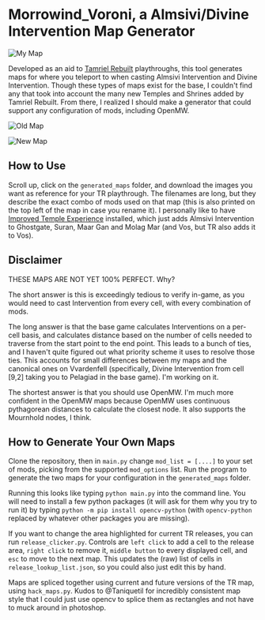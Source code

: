 # Morrowind_Voroni, a Almsivi/Divine Intervention Map Generator

![My Map](./display_maps/OpenMW_Almsivi_Intervention_Map.png)

Developed as an aid to [Tamriel Rebuilt](https://www.tamriel-rebuilt.org/) playthroughs, this tool generates maps for where you teleport to when casting Almsivi Intervention and Divine Intervention. Though these types of maps exist for the base, I couldn't find any that took into account the many new Temples and Shrines added by Tamriel Rebuilt. From there, I realized I should make a generator that could support any configuration of mods, including OpenMW.

![Old Map](https://images.uesp.net/4/4a/MW-map-Almsivi_Intervention.jpg)

![New Map](./display_maps/Almsivi_Intervention_Map-Basic.png)

## How to Use

Scroll up, click on the `generated_maps` folder, and download the images you want as reference for your TR playthrough. The filenames are long, but they describe the exact combo of mods used on that map (this is also printed on the top left of the map in case you rename it). I personally like to have [Improved Temple Experience](https://www.nexusmods.com/morrowind/mods/49373) installed, which just adds Almsivi Intervention to Ghostgate, Suran, Maar Gan and Molag Mar (and Vos, but TR also adds it to Vos).

## Disclaimer

THESE MAPS ARE NOT YET 100% PERFECT. Why?

The short answer is this is exceedingly tedious to verify in-game, as you would need to cast Intervention from every cell, with every combination of mods.

The long answer is that the base game calculates Interventions on a per-cell basis, and calculates distance based on the number of cells needed to traverse from the start point to the end point. This leads to a bunch of ties, and I haven't quite figured out what priority scheme it uses to resolve those ties. This accounts for small differences between my maps and the canonical ones on Vvardenfell (specifically, Divine Intervention from cell [9,2] taking you to Pelagiad in the base game). I'm working on it.

The shortest answer is that you should use OpenMW. I'm much more confident in the OpenMW maps because OpenMW uses continuous pythagorean distances to calculate the closest node. It also supports the Mournhold nodes, I think.

## How to Generate Your Own Maps

Clone the repository, then in `main.py` change `mod_list = [....]` to your set of mods, picking from the supported `mod_options` list. Run the program to generate the two maps for your configuration in the `generated_maps` folder.

Running this looks like typing `python main.py` into the command line. You will need to install a few python packages (it will ask for them why you try to run it) by typing `python -m pip install opencv-python` (with `opencv-python` replaced by whatever other packages you are missing).

If you want to change the area highlighted for current TR releases, you can run `release_clicker.py`. Controls are `left click` to add a cell to the release area, `right click` to remove it, `middle button` to every displayed cell, and `esc` to move to the next map. This updates the (raw) list of cells in `release_lookup_list.json`, so you could also just edit this by hand.

Maps are spliced together using current and future versions of the TR map, using `hack_maps.py`. Kudos to @Taniquetil for incredibly consistent map style that I could just use opencv to splice them as rectangles and not have to muck around in photoshop.
